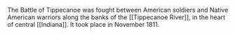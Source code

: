 The Battle of Tippecanoe was fought between American soldiers and Native American warriors along the banks of the [[Tippecanoe River]], in the heart of central [[Indiana]]. It took place in November 1811.